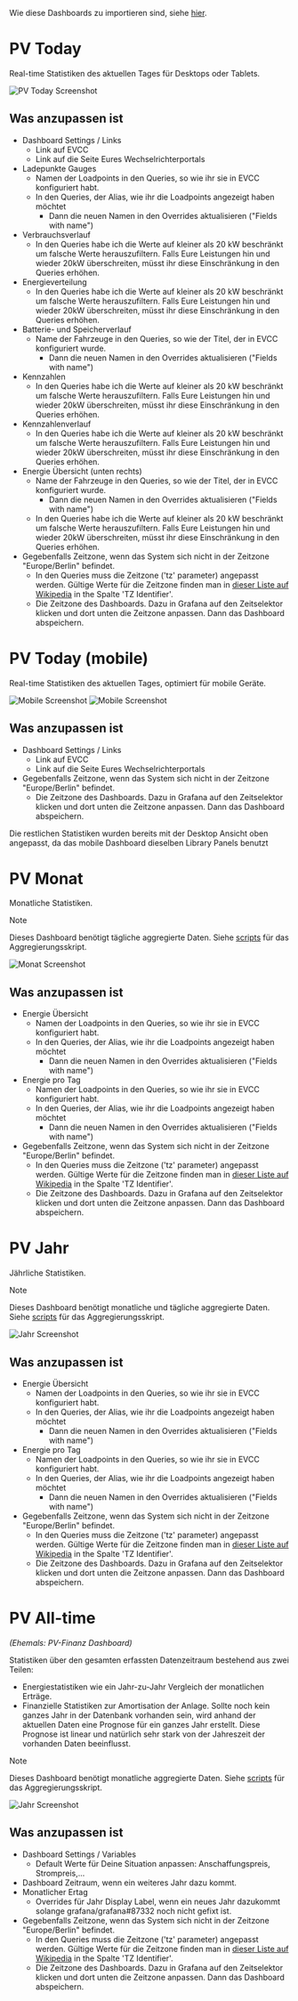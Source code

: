 Wie diese Dashboards zu importieren sind, siehe [hier](../README.md).

# PV Today

Real-time Statistiken des aktuellen Tages für Desktops oder Tablets.

![PV Today Screenshot](img/today.png)

## Was anzupassen ist
- Dashboard Settings / Links
  - Link auf EVCC
  - Link auf die Seite Eures Wechselrichterportals
- Ladepunkte Gauges
  - Namen der Loadpoints in den Queries, so wie ihr sie in EVCC konfiguriert habt.
  - In den Queries, der Alias, wie ihr die Loadpoints angezeigt haben möchtet
    - Dann die neuen Namen in den Overrides aktualisieren ("Fields with name")
- Verbrauchsverlauf
  - In den Queries habe ich die Werte auf kleiner als 20 kW beschränkt um falsche Werte herauszufiltern. Falls Eure Leistungen hin und wieder 20kW überschreiten, müsst ihr diese Einschränkung in den Queries erhöhen.
- Energieverteilung
  - In den Queries habe ich die Werte auf kleiner als 20 kW beschränkt um falsche Werte herauszufiltern. Falls Eure Leistungen hin und wieder 20kW überschreiten, müsst ihr diese Einschränkung in den Queries erhöhen.
- Batterie- und Speicherverlauf
  - Name der Fahrzeuge in den Queries, so wie der Titel, der in EVCC konfiguriert wurde.
    - Dann die neuen Namen in den Overrides aktualisieren ("Fields with name")
- Kennzahlen
  - In den Queries habe ich die Werte auf kleiner als 20 kW beschränkt um falsche Werte herauszufiltern. Falls Eure Leistungen hin und wieder 20kW überschreiten, müsst ihr diese Einschränkung in den Queries erhöhen.
- Kennzahlenverlauf
  - In den Queries habe ich die Werte auf kleiner als 20 kW beschränkt um falsche Werte herauszufiltern. Falls Eure Leistungen hin und wieder 20kW überschreiten, müsst ihr diese Einschränkung in den Queries erhöhen.
- Energie Übersicht (unten rechts)
  - Name der Fahrzeuge in den Queries, so wie der Titel, der in EVCC konfiguriert wurde.
    - Dann die neuen Namen in den Overrides aktualisieren ("Fields with name")
  - In den Queries habe ich die Werte auf kleiner als 20 kW beschränkt um falsche Werte herauszufiltern. Falls Eure Leistungen hin und wieder 20kW überschreiten, müsst ihr diese Einschränkung in den Queries erhöhen.
- Gegebenfalls Zeitzone, wenn das System sich nicht in der Zeitzone "Europe/Berlin" befindet.
  - In den Queries muss die Zeitzone ('tz' parameter) angepasst werden. Gültige Werte für die Zeitzone finden man in [dieser Liste auf Wikipedia](https://en.wikipedia.org/wiki/List_of_tz_database_time_zones#List) in the Spalte 'TZ Identifier'.
  - Die Zeitzone des Dashboards. Dazu in Grafana auf den Zeitselektor klicken und dort unten die Zeitzone anpassen. Dann das Dashboard abspeichern.


# PV Today (mobile)

Real-time Statistiken des aktuellen Tages, optimiert für mobile Geräte.

![Mobile Screenshot](img/mobile-1.png) ![Mobile Screenshot](img/mobile-2.png)

## Was anzupassen ist

- Dashboard Settings / Links
  - Link auf EVCC
  - Link auf die Seite Eures Wechselrichterportals
- Gegebenfalls Zeitzone, wenn das System sich nicht in der Zeitzone "Europe/Berlin" befindet.
  - Die Zeitzone des Dashboards. Dazu in Grafana auf den Zeitselektor klicken und dort unten die Zeitzone anpassen. Dann das Dashboard abspeichern.

Die restlichen Statistiken wurden bereits mit der Desktop Ansicht oben angepasst, da das mobile Dashboard dieselben Library Panels benutzt


# PV Monat

Monatliche Statistiken.

> [!NOTE]
> Dieses Dashboard benötigt tägliche aggregierte Daten. Siehe [scripts](../scripts/) für das Aggregierungsskript.

![Monat Screenshot](img/monat.png)

## Was anzupassen ist

- Energie Übersicht
  - Namen der Loadpoints in den Queries, so wie ihr sie in EVCC konfiguriert habt.
  - In den Queries, der Alias, wie ihr die Loadpoints angezeigt haben möchtet
    - Dann die neuen Namen in den Overrides aktualisieren ("Fields with name")
- Energie pro Tag
  - Namen der Loadpoints in den Queries, so wie ihr sie in EVCC konfiguriert habt.
  - In den Queries, der Alias, wie ihr die Loadpoints angezeigt haben möchtet
    - Dann die neuen Namen in den Overrides aktualisieren ("Fields with name")
- Gegebenfalls Zeitzone, wenn das System sich nicht in der Zeitzone "Europe/Berlin" befindet.
  - In den Queries muss die Zeitzone ('tz' parameter) angepasst werden. Gültige Werte für die Zeitzone finden man in [dieser Liste auf Wikipedia](https://en.wikipedia.org/wiki/List_of_tz_database_time_zones#List) in the Spalte 'TZ Identifier'.
  - Die Zeitzone des Dashboards. Dazu in Grafana auf den Zeitselektor klicken und dort unten die Zeitzone anpassen. Dann das Dashboard abspeichern.


# PV Jahr

Jährliche Statistiken.

> [!NOTE]
> Dieses Dashboard benötigt monatliche und tägliche aggregierte Daten. Siehe [scripts](../scripts/) für das Aggregierungsskript.

![Jahr Screenshot](img/jahr.png)


## Was anzupassen ist

- Energie Übersicht
  - Namen der Loadpoints in den Queries, so wie ihr sie in EVCC konfiguriert habt.
  - In den Queries, der Alias, wie ihr die Loadpoints angezeigt haben möchtet
    - Dann die neuen Namen in den Overrides aktualisieren ("Fields with name")
- Energie pro Tag
  - Namen der Loadpoints in den Queries, so wie ihr sie in EVCC konfiguriert habt.
  - In den Queries, der Alias, wie ihr die Loadpoints angezeigt haben möchtet
    - Dann die neuen Namen in den Overrides aktualisieren ("Fields with name")
- Gegebenfalls Zeitzone, wenn das System sich nicht in der Zeitzone "Europe/Berlin" befindet.
  - In den Queries muss die Zeitzone ('tz' parameter) angepasst werden. Gültige Werte für die Zeitzone finden man in [dieser Liste auf Wikipedia](https://en.wikipedia.org/wiki/List_of_tz_database_time_zones#List) in the Spalte 'TZ Identifier'.
  - Die Zeitzone des Dashboards. Dazu in Grafana auf den Zeitselektor klicken und dort unten die Zeitzone anpassen. Dann das Dashboard abspeichern.


# PV All-time

*(Ehemals: PV-Finanz Dashboard)*

Statistiken über den gesamten erfassten  Datenzeitraum bestehend aus zwei Teilen:

- Energiestatistiken wie ein Jahr-zu-Jahr Vergleich der monatlichen Erträge.
- Finanzielle Statistiken zur Amortisation der Anlage. Sollte noch kein ganzes Jahr in der Datenbank vorhanden sein, wird anhand der aktuellen Daten eine Prognose für ein ganzes Jahr erstellt. Diese Prognose ist linear und natürlich sehr stark von der Jahreszeit der vorhanden Daten beeinflusst.


> [!NOTE]
> Dieses Dashboard benötigt monatliche aggregierte Daten. Siehe [scripts](../scripts/) für das Aggregierungsskript.

![Jahr Screenshot](img/all-time.png)


## Was anzupassen ist

- Dashboard Settings / Variables
  - Default Werte für Deine Situation anpassen: Anschaffungspreis, Strompreis,...
- Dashboard Zeitraum, wenn ein weiteres Jahr dazu kommt.
- Monatlicher Ertag
  - Overrides für Jahr Display Label, wenn ein neues Jahr dazukommt solange grafana/grafana#87332 noch nicht gefixt ist.
- Gegebenfalls Zeitzone, wenn das System sich nicht in der Zeitzone "Europe/Berlin" befindet.
  - In den Queries muss die Zeitzone ('tz' parameter) angepasst werden. Gültige Werte für die Zeitzone finden man in [dieser Liste auf Wikipedia](https://en.wikipedia.org/wiki/List_of_tz_database_time_zones#List) in the Spalte 'TZ Identifier'.
  - Die Zeitzone des Dashboards. Dazu in Grafana auf den Zeitselektor klicken und dort unten die Zeitzone anpassen. Dann das Dashboard abspeichern.
